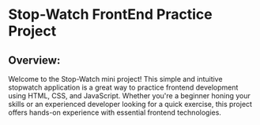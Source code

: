 <h1>Stop-Watch FrontEnd Practice Project</h1>
<h2>Overview:</h2>
<p>Welcome to the Stop-Watch mini project! This simple and intuitive stopwatch application is a great way to practice frontend development using HTML, CSS, and JavaScript. Whether you're a beginner honing your skills or an experienced developer looking for a quick exercise, this project offers hands-on experience with essential frontend technologies.</p>
